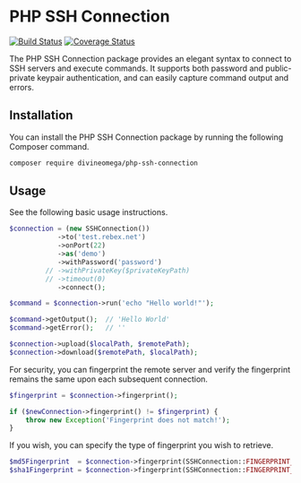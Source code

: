 # PHP SSH Connection

[![Build Status](https://travis-ci.com/DivineOmega/php-ssh-connection.svg?branch=master)](https://travis-ci.com/DivineOmega/php-ssh-connection)
[![Coverage Status](https://coveralls.io/repos/github/DivineOmega/php-ssh-connection/badge.svg?branch=master)](https://coveralls.io/github/DivineOmega/php-ssh-connection?branch=master)

The PHP SSH Connection package provides an elegant syntax to connect to SSH servers and execute commands. It supports both password and public-private keypair authentication, and can easily capture command output and errors.

## Installation

You can install the PHP SSH Connection package by running the following Composer command.

```bash
composer require divineomega/php-ssh-connection
```

## Usage

See the following basic usage instructions.

```php
$connection = (new SSHConnection())
            ->to('test.rebex.net')
            ->onPort(22)
            ->as('demo')
            ->withPassword('password')
         // ->withPrivateKey($privateKeyPath)
         // ->timeout(0)
            ->connect();

$command = $connection->run('echo "Hello world!"');

$command->getOutput();  // 'Hello World'
$command->getError();   // ''

$connection->upload($localPath, $remotePath);
$connection->download($remotePath, $localPath);
```

For security, you can fingerprint the remote server and verify the fingerprint remains the same 
upon each subsequent connection.

```php
$fingerprint = $connection->fingerprint();

if ($newConnection->fingerprint() != $fingerprint) {
    throw new Exception('Fingerprint does not match!');
}
```

If you wish, you can specify the type of fingerprint you wish to retrieve.

```php
$md5Fingerprint  = $connection->fingerprint(SSHConnection::FINGERPRINT_MD5); // default
$sha1Fingerprint = $connection->fingerprint(SSHConnection::FINGERPRINT_SHA1);
```
